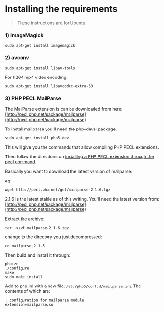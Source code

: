 Installing the requirements
===========================

>These instructions are for Ubuntu.

### 1) ImageMagick
```
sudo apt-get install imagemagick
```

### 2) avconv
```
sudo apt-get install libav-tools
```

For h264 mp4 video encoding:
```
sudo apt-get install libavcodec-extra-53
```

### 3) PHP PECL MailParse

The MailParse extension is can be downloaded from here: [http://pecl.php.net/package/mailparse](http://pecl.php.net/package/mailparse)

To install mailparse you'll need the php-devel package.
```
sudo apt-get install php5-dev
```
This will give you the commands that allow compiling PHP PECL extensions.

Then follow the directions on [installing a PHP PECL extension through the pecl command](http://php.net/manual/en/install.pecl.phpize.php).

Basically you want to download the latest version of mailparse:

eg:
```
wget http://pecl.php.net/get/mailparse-2.1.6.tgz
```
2.1.6 is the latest stable as of this writing. You'll need the latest version from: [http://pecl.php.net/package/mailparse](http://pecl.php.net/package/mailparse)

Extract the archive:
```
tar -xzvf mailparse-2.1.6.tgz
```
change to the directory you just decompressed:
```
cd mailparse-2.1.5
```
Then build and install it through:
```
phpize
./configure
make
sudo make install
```
Add to php.ini with a new file: ``/etc/php5/conf.d/mailparse.ini``
The contents of which are:
```
; configuration for mailparse module
extension=mailparse.so
```

